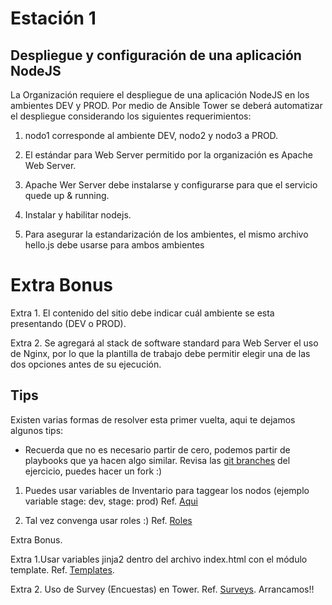 # Estación 1
## Despliegue y configuración de una aplicación NodeJS

La Organización requiere el despliegue de una aplicación NodeJS en los ambientes DEV y PROD. Por medio de Ansible Tower se deberá automatizar el despliegue considerando los siguientes requerimientos:

1. nodo1 corresponde al ambiente DEV, nodo2 y nodo3 a PROD.

2. El estándar para Web Server permitido por la organización es Apache Web Server.

3. Apache Wer Server debe instalarse y configurarse para que el servicio quede up & running.

4. Instalar y habilitar nodejs.

5. Para asegurar la estandarización de los ambientes, el mismo archivo hello.js debe usarse para ambos ambientes

# Extra Bonus 

Extra 1. El contenido del sitio debe indicar cuál ambiente se esta presentando (DEV o PROD).

Extra 2. Se agregará al stack de software standard para Web Server el uso de Nginx, por lo que la plantilla de trabajo debe permitir elegir una de las dos opciones antes de su ejecución.


## Tips

Existen varias formas de resolver esta primer vuelta, aqui te dejamos algunos tips:


- Recuerda que no es necesario partir de cero, podemos partir de playbooks que ya hacen algo similar. Revisa las [git branches](https://ansible.github.io/workshops/exercises/ansible_rhel/2.6-workflows/README.es.html) del ejercicio, puedes hacer un fork :)

1. Puedes usar variables de Inventario para taggear los nodos (ejemplo variable stage: dev, stage: prod)
Ref. [Aqui](https://ansible.github.io/workshops/exercises/ansible_rhel/2.7-wrap/README.es.html)

3. Tal vez convenga usar roles :) Ref. [Roles](https://ansible.github.io/workshops/exercises/ansible_rhel/1.7-role/README.es.html)

Extra Bonus. 

Extra 1.Usar variables jinja2 dentro del archivo index.html con el módulo template. Ref. [Templates](https://ansible.github.io/workshops/exercises/ansible_rhel/1.6-templates/README.es.html).


Extra 2. Uso de Survey (Encuestas) en Tower. Ref. [Surveys](https://ansible.github.io/workshops/exercises/ansible_rhel/2.4-surveys/README.es.html).
Arrancamos!!
